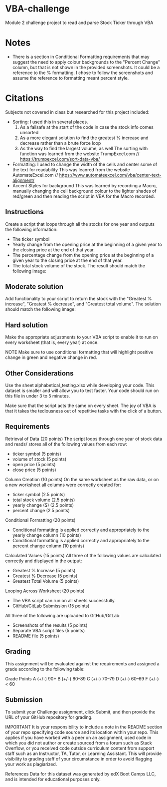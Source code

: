 # VBA-challenge
Module 2 challenge project to read and parse Stock Ticker through VBA

# Notes
- There is a section in Conditional Formatting requirements that may suggest the need to apply colour backgrounds to the "Percent Change" column, but that is not shown in the provided screenshots. It could be a reference to the % formatting. I chose to follow the screenshots and assume the reference to formatting meant percent style.

# Citations
Subjects not covered in class but researched for this project included:
- Sorting: I used this in several places.
    1. As a failsafe at the start of the code in case the stock info comes unsorted
    2. As a more elegant solution to find the greatest % increase and decrease rather than a brute force loop
    3. As the way to find the largest volume, as well
The sorting with function was learned from the website TrumpExcel.com // https://trumpexcel.com/sort-data-vba/
- Formatting: I used to change the width of the cells and center some of the text for readability
This was leanred from the website AutomateExcel.com // https://www.automateexcel.com/vba/center-text-alignment/
- Accent Styles for background
This was learned by recording a Macro, manually changing the cell background colour to the lighter shades of red/green and then reading the script in VBA for the Macro recorded.


## Instructions
Create a script that loops through all the stocks for one year and outputs the following information:

- The ticker symbol
- Yearly change from the opening price at the beginning of a given year to the closing price at the end of that year.
- The percentage change from the opening price at the beginning of a given year to the closing price at the end of that year.
- The total stock volume of the stock. The result should match the following image:

## Moderate solution

Add functionality to your script to return the stock with the "Greatest % increase", "Greatest % decrease", and "Greatest total volume". The solution should match the following image:

## Hard solution

Make the appropriate adjustments to your VBA script to enable it to run on every worksheet (that is, every year) at once.

NOTE
Make sure to use conditional formatting that will highlight positive change in green and negative change in red.

## Other Considerations
Use the sheet alphabetical_testing.xlsx while developing your code. This dataset is smaller and will allow you to test faster. Your code should run on this file in under 3 to 5 minutes.

Make sure that the script acts the same on every sheet. The joy of VBA is that it takes the tediousness out of repetitive tasks with the click of a button.

## Requirements
Retrieval of Data (20 points)
The script loops through one year of stock data and reads/ stores all of the following values from each row:
- ticker symbol (5 points)
- volume of stock (5 points)
- open price (5 points)
- close price (5 points)

Column Creation (10 points)
On the same worksheet as the raw data, or on a new worksheet all columns were correctly created for:
- ticker symbol (2.5 points)
- total stock volume (2.5 points)
- yearly change ($) (2.5 points)
- percent change (2.5 points)

Conditional Formatting (20 points)
- Conditional formatting is applied correctly and appropriately to the yearly change column (10 points)
- Conditional formatting is applied correctly and appropriately to the percent change column (10 points)

Calculated Values (15 points)
All three of the following values are calculated correctly and displayed in the output:
- Greatest % Increase (5 points)
- Greatest % Decrease (5 points)
- Greatest Total Volume (5 points)

Looping Across Worksheet (20 points)
- The VBA script can run on all sheets successfully.
- GitHub/GitLab Submission (15 points)

All three of the following are uploaded to GitHub/GitLab:
- Screenshots of the results (5 points)
- Separate VBA script files (5 points)
- README file (5 points)

## Grading
This assignment will be evaluated against the requirements and assigned a grade according to the following table:

Grade	Points
A (+/-)	90+
B (+/-)	80–89
C (+/-)	70–79
D (+/-)	60–69
F (+/-)	< 60

## Submission
To submit your Challenge assignment, click Submit, and then provide the URL of your GitHub repository for grading.

IMPORTANT
It is your responsibility to include a note in the README section of your repo specifying code source and its location within your repo. This applies if you have worked with a peer on an assignment, used code in which you did not author or create sourced from a forum such as Stack Overflow, or you received code outside curriculum content from support staff such as an Instructor, TA, Tutor, or Learning Assistant. This will provide visibility to grading staff of your circumstance in order to avoid flagging your work as plagiarized.

References
Data for this dataset was generated by edX Boot Camps LLC, and is intended for educational purposes only.
